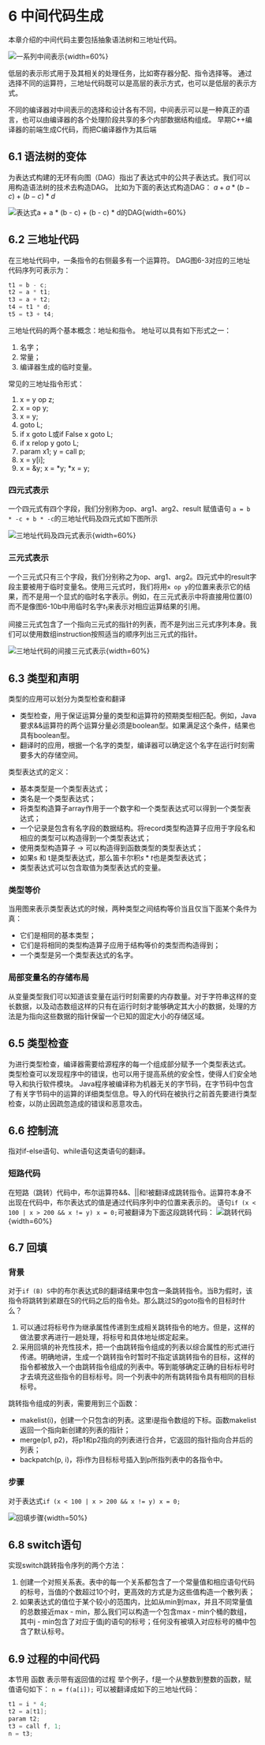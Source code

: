 # 6 中间代码生成

本章介绍的中间代码主要包括抽象语法树和三地址代码。

![一系列中间表示](./images/Pasted%20image%2020230129195620.png){width=60%}

低层的表示形式用于及其相关的处理任务，比如寄存器分配、指令选择等。
通过选择不同的运算符，三地址代码既可以是高层的表示方式，也可以是低层的表示方式。

不同的编译器对中间表示的选择和设计各有不同，中间表示可以是一种真正的语言，也可以由编译器的各个处理阶段共享的多个内部数据结构组成。
早期C++编译器的前端生成C代码，而把C编译器作为其后端

## 6.1 语法树的变体
为表达式构建的无环有向图（DAG）指出了表达式中的公共子表达式。我们可以用构造语法树的技术去构造DAG。
比如为下面的表达式构造DAG：
$a + a * (b - c) + (b - c) * d$

![表达式a + a * (b - c) + (b - c) * d的DAG](./images/Pasted%20image%2020230129200639.png){width=60%}


## 6.2 三地址代码
在三地址代码中，一条指令的右侧最多有一个运算符。
DAG图6-3对应的三地址代码序列可表示为：

```C
t1 = b - c;
t2 = a * t1;
t3 = a + t2;
t4 = t1 * d;
t5 = t3 + t4;
```

三地址代码的两个基本概念：地址和指令。
地址可以具有如下形式之一：
1. 名字；
2. 常量；
3. 编译器生成的临时变量。

常见的三地址指令形式：
1. x = y op z;
2. x = op y;
3. x = y;
4. goto L;
5. if x goto L或if False x goto L;
6. if x relop y goto L;
7. param x1; y = call p;
8. x = y[i];
9. x = &y; x = \*y; \*x = y;

### 四元式表示
一个四元式有四个字段，我们分别称为op、arg1、arg2、result
赋值语句 `a = b * -c + b * -c`的三地址代码及四元式如下图所示

![三地址代码及四元式表示](./images/Pasted%20image%2020230129210516.png){width=60%}

### 三元式表示
一个三元式只有三个字段，我们分别称之为op、arg1、arg2。四元式中的result字段主要被用于临时变量名。使用三元式时，我们将用`x op y`的位置来表示它的结果，而不是用一个显式的临时名字表示。例如，在三元式表示中将直接用位置(0)而不是像图6-10b中用临时名字$t_1$来表示对相应运算结果的引用。

间接三元式包含了一个指向三元式的指针的列表，而不是列出三元式序列本身。我们可以使用数组instruction按照适当的顺序列出三元式的指针。

![三地址代码的间接三元式表示](Pasted%20image%2020230129211646.png){width=60%}

## 6.3 类型和声明
类型的应用可以划分为类型检查和翻译
- 类型检查，用于保证运算分量的类型和运算符的预期类型相匹配。例如，Java要求&&运算符的两个运算分量必须是boolean型。如果满足这个条件，结果也具有boolean型。
- 翻译时的应用，根据一个名字的类型，编译器可以确定这个名字在运行时刻需要多大的存储空间。

类型表达式的定义：
- 基本类型是一个类型表达式；
- 类名是一个类型表达式；
- 将类型构造算子array作用于一个数字和一个类型表达式可以得到一个类型表达式；
- 一个记录是包含有名字段的数据结构。将record类型构造算子应用于字段名和相应的类型可以构造得到一个类型表达式；
- 使用类型构造算子 -> 可以构造得到函数类型的类型表达式；
- 如果s 和 t是类型表达式，那么笛卡尔积$s * t$也是类型表达式；
- 类型表达式可以包含取值为类型表达式的变量。

### 类型等价
当用图来表示类型表达式的时候，两种类型之间结构等价当且仅当下面某个条件为真：
- 它们是相同的基本类型；
- 它们是将相同的类型构造算子应用于结构等价的类型而构造得到；
- 一个类型是另一个类型表达式的名字。

### 局部变量名的存储布局
从变量类型我们可以知道该变量在运行时刻需要的内存数量。对于字符串这样的变长数据，以及动态数组这样的只有在运行时刻才能够确定其大小的数据，处理的方法是为指向这些数据的指针保留一个已知的固定大小的存储区域。

## 6.5 类型检查
为进行类型检查，编译器需要给源程序的每一个组成部分赋予一个类型表达式。
类型检查可以发现程序中的错误，也可以用于提高系统的安全性，使得人们安全地导入和执行软件模块。
Java程序被编译称为机器无关的字节码，在字节码中包含了有关字节码中的运算的详细类型信息。导入的代码在被执行之前首先要进行类型检查，以防止因疏忽造成的错误和恶意攻击。

## 6.6 控制流
指对if-else语句、while语句这类语句的翻译。
### 短路代码
在短路（跳转）代码中，布尔运算符&&、||和!被翻译成跳转指令。运算符本身不出现在代码中，布尔表达式的值是通过代码序列中的位置来表示的。
语句`if (x < 100 | x > 200 && x != y) x = 0;`可被翻译为下面这段跳转代码：
![跳转代码](./images/Pasted%20image%2020230129221618.png){width=60%}

## 6.7 回填
### 背景
对于`if (B) S`中的布尔表达式B的翻译结果中包含一条跳转指令。当B为假时，该指令将跳转到紧跟在S的代码之后的指令处。那么跳过S的goto指令的目标时什么？
1. 可以通过将标号作为继承属性传递到生成相关跳转指令的地方。但是，这样的做法要求再进行一趟处理，将标号和具体地址绑定起来。
2. 采用回填的补充性技术，把一个由跳转指令组成的列表以综合属性的形式进行传递。明确地讲，生成一个跳转指令时暂时不指定该跳转指令的目标，这样的指令都被放入一个由跳转指令组成的列表中。等到能够确定正确的目标标号时才去填充这些指令的目标标号。同一个列表中的所有跳转指令具有相同的目标标号。

跳转指令组成的列表，需要用到三个函数：
- makelist(i)，创建一个只包含i的列表。这里i是指令数组的下标。函数makelist返回一个指向新创建的列表的指针；
- merge(p1, p2)，将p1和p2指向的列表进行合并，它返回的指针指向合并后的列表；
- backpatch(p, i)，将i作为目标标号插入到p所指列表中的各指令中。

### 步骤
对于表达式`if (x < 100 | x > 200 && x != y) x = 0;`


![回填步骤](./images/Pasted%20image%2020230129222932.png){width=50%}

## 6.8 switch语句
实现switch跳转指令序列的两个方法：
1. 创建一个对照关系表。表中的每一个关系都包含了一个常量值和相应语句代码的标号，当值的个数超过10个时，更高效的方式是为这些值构造一个散列表；
2. 如果表达式的值位于某个较小的范围内，比如从min到max，并且不同常量值的总数接近max - min，那么我们可以构造一个包含max - min个桶的数组，其中j - min包含了对应于值j的语句的标号；任何没有被填入对应标号的桶中包含了默认标号。

## 6.9 过程的中间代码
本节用 函数 表示带有返回值的过程
举个例子，f是一个从整数到整数的函数，赋值语句如下：
`n = f(a[i]);`
可以被翻译成如下的三地址代码：
```C
t1 = i * 4;
t2 = a[t1];
param t2;
t3 = call f, 1;
n = t3;
```

